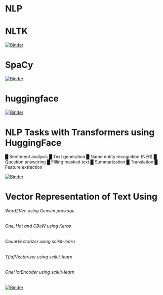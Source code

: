 # NLP


# NLTK

[![Binder](https://mybinder.org/badge_logo.svg)](https://mybinder.org/v2/gh/timmiyassine/nlp/main?filepath=NLTK.ipynb)

# SpaCy

[![Binder](https://mybinder.org/badge_logo.svg)](https://mybinder.org/v2/gh/timmiyassine/nlp/main?filepath=Spacy.ipynb)


# huggingface

[![Binder](https://mybinder.org/badge_logo.svg)](https://mybinder.org/v2/gh/timmiyassine/nlp/main?filepath=huggingface.ipynb)

# NLP Tasks with Transformers using HuggingFace
█ Sentiment analysis
█ Text generation
█ Name entity recognition (NER)
█ Question answering
█ Filling masked text
█ Summarization
█ Translation
█ Feature extraction

[![Binder](https://mybinder.org/badge_logo.svg)](https://mybinder.org/v2/gh/timmiyassine/nlp-tps/main?filepath=NLP_using_huggingface.ipynb)


# Vector Representation of Text Using
###### Word2Vec using Gensim package
###### One_Hot and CBoW using Keras
###### CountVectorizer using scikit-learn
###### TfidfVectorizer using scikit-learn
###### OneHotEncoder using scikit-learn

[![Binder](https://mybinder.org/badge_logo.svg)](https://mybinder.org/v2/gh/timmiyassine/nlp-tps/main?filepath=NLP_vector_representation_of_text.ipynb)
